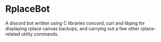 # RplaceBot
A discord bot written using C libraries concord, curl and libpng for displaying rplace canvas backups, and carrying out a few other rplace-related utility commands.
